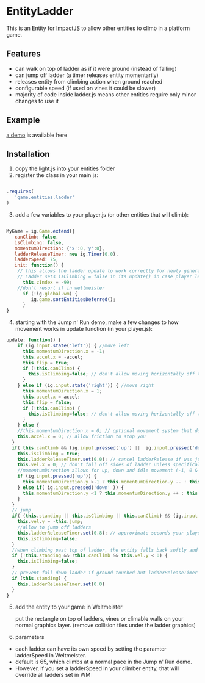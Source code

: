 EntityLadder
============

This is an Entity for  [ImpactJS](http://www.impactjs.com) to allow other entities to climb in a platform game.

Features
--------

 * can walk on top of ladder as if it were ground (instead of falling)
 * can jump off ladder (a timer releases entity momentarily)
 * releases entity from climbing action when ground reached
 * configurable speed (if used on vines it could be slower)
 * majority of code inside ladder.js means other entities require only minor changes to use it 


Example
-------
[a demo](http://impactjs.com/forums/private/ladder-entity "Demo")  is available here

Installation
------------
1. copy the light.js into your entities folder
2. register the class in your main.js:

```javascript

.requires(
   'game.entities.ladder'
)

```
3. add a few variables to your player.js (or other entities that will climb):

``` javascript

MyGame = ig.Game.extend({
   canClimb: false,
   isClimbing: false,
   momentumDirection: {'x':0,'y':0},
   ladderReleaseTimer: new ig.Timer(0.0),
   ladderSpeed: 75,	
   init: function() {
	// this allows the ladder update to work correctly for newly generated players.
	// Ladder sets isClimbing = false in its update() in case player left ladder, but must be in proper order so that player can first move onto ladder
      this.zIndex = -99;
	//don't resort if in weltmeister
      if (!ig.global.wm) {
         ig.game.sortEntitiesDeferred();
      }
}
```
4. starting with the Jump n' Run demo, make a few changes to how movement works in update function (in your player.js):

```javascript
update: function() {
    if (ig.input.state('left')) { //move left
      this.momentumDirection.x = -1;
      this.accel.x = -accel;
      this.flip = true;      
      if (!this.canClimb) {
        this.isClimbing=false; // don't allow moving horizontally off the while in climbing mode
      }
    } else if (ig.input.state('right')) { //move right
      this.momentumDirection.x = 1;
      this.accel.x = accel;
      this.flip = false;      
      if (!this.canClimb) {
        this.isClimbing=false; // don't allow moving horizontally off the while in climbing mode
      }
    } else {
    //this.momentumDirection.x = 0; // optional movement system that doesn't require key being pressed all the time to move
    this.accel.x = 0; // allow friction to stop you
  }          
  if( this.canClimb && (ig.input.pressed('up') ||  ig.input.pressed('down' )) ) {      
    this.isClimbing = true;
    this.ladderReleaseTimer.set(0.0); // cancel ladderRelease if was jumping. if > 0, cling to ladder. if < 0, allow to jump off/through
    this.vel.x = 0; // don't fall off sides of ladder unless specifically presses left or right            
    //momentumDirection allows for up, down and idle movement (-1, 0 & 1) to stop vertically on ladders, but keypress need not be constantly pressed to climb
    if (ig.input.pressed('up')) {
      this.momentumDirection.y >-1 ? this.momentumDirection.y -- : this.momentumDirection.y = -1;
    } else if( ig.input.pressed('down' )) {
      this.momentumDirection.y <1 ? this.momentumDirection.y ++ : this.momentumDirection.y = 1;
    }
  }                
  // jump
  if( (this.standing || this.isClimbing || this.canClimb) && (ig.input.pressed('jump') ) ) {
    this.vel.y = -this.jump;
    //allow to jump off ladders
    this.ladderReleaseTimer.set(0.8); // approximate seconds your player takes to jump and fall back down
    this.isClimbing=false;
  }
  //when climbing past top of ladder, the entity falls back softly and can walk left or right
  if (!this.standing && !this.canClimb && this.vel.y < 0) {
    this.isClimbing=false;
  }
  // prevent fall down ladder if ground touched but ladderReleaseTimer still running from recent jump
  if (this.standing) {
    this.ladderReleaseTimer.set(0.0)
  }
}
```
5. add the entity to your game in Weltmeister

	put the rectangle on top of ladders, vines or climable walls on your normal graphics layer.
	(remove collision tiles under the ladder graphics)

6. parameters

 * each ladder can have its own speed by setting the paramter ladderSpeed in Weltmeister.
 * default is 65, which climbs at a normal pace in the Jump n' Run demo.
 * However, if you set a ladderSpeed in your climber entity, that will override all ladders set in WM
